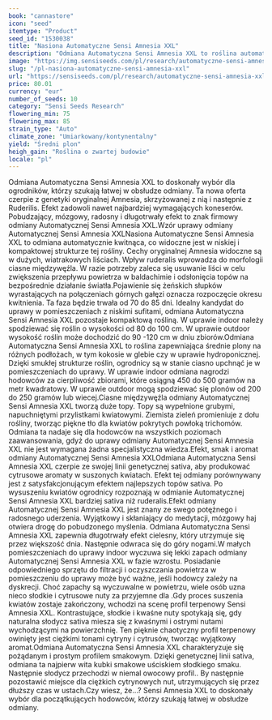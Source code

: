 ```yaml
---
book: "cannastore"
icon: "seed"
itemtype: "Product"
seed_id: "1530038"
title: "Nasiona Automatyczne Sensi Amnesia XXL"
description: "Odmiana Automatyczna Sensi Amnesia XXL to roślina automatycznie kwitnąca ciągu 70 do 85 dni. Produkuje duże topy. Słodkie, cytrusowe i cytrynowe aromaty."
image: "https://img.sensiseeds.com/pl/research/automatyczne-sensi-amnesia-xxl-image.png"
slug: "/pl-nasiona-automatyczne-sensi-amnesia-xxl"
url: "https://sensiseeds.com/pl/research/automatyczne-sensi-amnesia-xxl?a_aid=cannastore"
price: 80.01
currency: "eur"
number_of_seeds: 10
category: "Sensi Seeds Research"
flowering_min: 75
flowering_max: 85
strain_type: "Auto"
climate_zone: "Umiarkowany/kontynentalny"
yield: "Średni plon"
heigh_gain: "Roślina o zwartej budowie"
locale: "pl"
---
```

Odmiana Automatyczna Sensi Amnesia XXL to doskonały wybór dla ogrodników, którzy szukają łatwej w obsłudze odmiany. Ta nowa oferta czerpie z genetyki oryginalnej Amnesia, skrzyżowanej z nią i następnie z Ruderilis. Efekt zadowoli nawet najbardziej wymagających koneserów. Pobudzający, mózgowy, radosny i długotrwały efekt to znak firmowy odmiany Automatycznej Sensi Amnesia XXL.Wzór uprawy odmiany Automatycznej Sensi Amnesia XXLNasiona Automatyczne Sensi Amnesia XXL to odmiana automatycznie kwitnąca, co widoczne jest w niskiej i kompaktowej strukturze tej rośliny. Cechy oryginalnej Amnesia widoczne są w dużych, wiatrakowych liściach. Wpływ ruderalis wprowadza do morfologii ciasne międzywęźla. W razie potrzeby zaleca się usuwanie liści w celu zwiększenia przepływu powietrza w baldachimie i odsłonięcia topów na bezpośrednie działanie światła.Pojawienie się żeńskich słupków wyrastających na połączeniach górnych gałęzi oznacza rozpoczęcie okresu kwitnienia. Ta faza będzie trwała od 70 do 85 dni. Idealny kandydat do uprawy w pomieszczeniach z niskimi sufitami, odmiana Automatyczna Sensi Amnesia XXL pozostaje kompaktową rośliną. W uprawie indoor należy spodziewać się roślin o wysokości od 80 do 100 cm. W uprawie outdoor wysokość roślin może dochodzić do 90 -120 cm w dniu zbiorów.Odmiana Automatyczna Sensi Amnesia XXL to roślina zapewniająca średnie plony na różnych podłożach, w tym kokosie w glebie czy w uprawie hydroponicznej. Dzięki smukłej strukturze roślin, ogrodnicy są w stanie ciasno upchnąć je w pomieszczeniach do uprawy. W uprawie indoor odmiana nagrodzi hodowców za cierpliwość zbiorami, które osiągną 450 do 500 gramów na metr kwadratowy. W uprawie outdoor mogą spodziewać się plonów od 200 do 250 gramów lub wiecej.Ciasne międzywęźla odmiany Automatycznej Sensi Amnesia XXL tworzą duże topy. Topy są wypełnione grubymi, napuchniętymi przylistkami kwiatowymi. Ziemista zieleń promieniuje z dołu rośliny, tworząc piękne tło dla kwiatów pokrytych powłoką trichomów. Odmiana ta nadaje się dla hodowców na wszystkich poziomach zaawansowania, gdyż do uprawy odmiany Automatycznej Sensi Amnesia XXL nie jest wymagana żadna specjalistyczna wiedza.Efekt, smak i aromat odmiany Automatycznej Sensi Amnesia XXLOdmiana Automatyczna Sensi Amnesia XXL czerpie ze swojej linii genetycznej sativa, aby produkować cytrusowe aromaty w suszonych kwiatach. Efekt tej odmiany porównywany jest z satysfakcjonującym efektem najlepszych topów sativa. Po wysuszeniu kwiatów ogrodnicy rozpoznają w odmianie Automatycznej Sensi Amnesia XXL bardziej sativa niż ruderalis.Efekt odmiany Automatycznej Sensi Amnesia XXL jest znany ze swego potężnego i radosnego uderzenia. Wyjątkowy i skłaniający do medytacji, mózgowy haj otwiera drogę do pobudzonego myślenia. Odmiana Automatyczna Sensi Amnesia XXL zapewnia długotrwały efekt cielesny, który utrzymuje się przez większość dnia. Następnie odwraca się do góry nogami.W małych pomieszczeniach do uprawy indoor wyczuwa się lekki zapach odmiany Automatycznej Sensi Amnesia XXL w fazie wzrostu. Posiadanie odpowiedniego sprzętu do filtracji i oczyszczania powietrza w pomieszczeniu do uprawy może być ważne, jeśli hodowcy zależy na dyskrecji. Choć zapachy są wyczuwalne w powietrzu, wiele osób uzna nieco słodkie i cytrusowe nuty za przyjemne dla .Gdy proces suszenia kwiatów zostaje zakończony, wchodzi na scenę profil terpenowy Sensi Amnesia XXL. Kontrastujące, słodkie i kwaśne nuty spotykają się, gdy naturalna słodycz sativa miesza się z kwaśnymi i ostrymi nutami wychodzącymi na powierzchnię. Ten pięknie chaotyczny profil terpenowy owinięty jest ciężkimi tonami cytryny i cytrusów, tworząc wyjątkowy aromat.Odmiana Automatyczna Sensi Amnesia XXL charakteryzuje się pożądanym i prostym profilem smakowym. Dzięki genetycznej linii sativa, odmiana ta najpierw wita kubki smakowe uściskiem słodkiego smaku. Następnie słodycz przechodzi w niemal owocowy profil.. By następnie pozostawić miejsce dla ciężkich cytrynowych nut, utrzymujących się przez dłuższy czas w ustach.Czy wiesz, że…? Sensi Amnesia XXL to doskonały wybór dla początkujących hodowców, którzy szukają łatwej w obsłudze odmiany.
